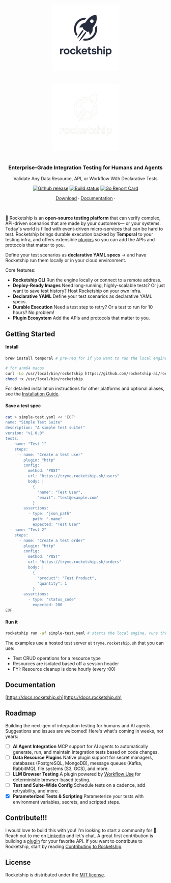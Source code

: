 <p align="center">
  <img src="docs/src/assets/transparent.png#gh-light-mode-only" alt="Rocketship black logo" width="210" style="display: block; margin: 0 auto; padding: 20px;">
  <img src="docs/src/assets/transparent-reverse.png#gh-dark-mode-only" alt="Rocketship white logo" width="210" style="display: block; margin: 0 auto; padding: 20px;">
</p>
<h3 align="center">Enterprise-Grade Integration Testing for Humans and Agents</h3>
<p align="center">Validate Any Data Resource, API, or Workflow With Declarative Tests</p>

<p align="center">
  <a href="https://github.com/rocketship-ai/rocketship/releases"><img src="https://img.shields.io/github/v/release/rocketship-ai/rocketship.svg" alt="Github release"></a>
  <a href="https://github.com/rocketship-ai/rocketship/actions/workflows/all.yml"><img src="https://github.com/rocketship-ai/rocketship/actions/workflows/release.yml/badge.svg" alt="Build status"></a>
  <a href="https://goreportcard.com/report/github.com/rocketship-ai/rocketship"><img src="https://goreportcard.com/badge/github.com/rocketship-ai/rocketship" alt="Go Report Card"></a>
  <br>
</p>
<p align="center">
    <a href="https://github.com/rocketship-ai/rocketship/releases">Download</a> ·
    <a href="https://docs.rocketship.sh">Documentation</a> ·
</p>

<br>

🚀 Rocketship is an **open‑source testing platform** that can verify complex, API-driven scenarios that are made by your customers— or your systems. Today's world is filled with event-driven micro-services that can be hard to test. Rocketship brings durable execution backed by **Temporal** to your testing infra, and offers extensible [plugins](https://github.com/rocketship-ai/rocketship/tree/main/internal/plugins) so you can add the APIs and protocols that matter to you.

Define your test scenarios as **declarative YAML specs** -> and have Rocketship run them locally or in your cloud environment.

Core features:

- **Rocketship CLI** Run the engine locally or connect to a remote address.
- **Deploy-Ready Images** Need long-running, highly-scalable tests? Or just want to save test history? Host Rocketship on your own infra.
- **Declarative YAML** Define your test scenarios as declarative YAML specs.
- **Durable Execution** Need a test step to retry? Or a test to run for 10 hours? No problem!
- **Plugin Ecosystem** Add the APIs and protocols that matter to you.

## Getting Started

#### Install

```bash
brew install temporal # pre-req for if you want to run the local engine
```

```bash
# for arm64 macos
curl -Lo /usr/local/bin/rocketship https://github.com/rocketship-ai/rocketship/releases/latest/download/rocketship-darwin-arm64
chmod +x /usr/local/bin/rocketship
```

For detailed installation instructions for other platforms and optional aliases, see the [Installation Guide](https://docs.rocketship.sh/installation).

#### Save a test spec

```bash
cat > simple-test.yaml << 'EOF'
name: "Simple Test Suite"
description: "A simple test suite!"
version: "v1.0.0"
tests:
  - name: "Test 1"
    steps:
      - name: "Create a test user"
        plugin: "http"
        config:
          method: "POST"
          url: "https://tryme.rocketship.sh/users"
          body: |
            {
              "name": "Test User",
              "email": "test@example.com"
            }
        assertions:
          - type: "json_path"
            path: ".name"
            expected: "Test User"
  - name: "Test 2"
    steps:
      - name: "Create a test order"
        plugin: "http"
        config:
          method: "POST"
          url: "https://tryme.rocketship.sh/orders"
          body: |
            {
              "product": "Test Product",
              "quantity": 1
            }
        assertions:
          - type: "status_code"
            expected: 200
EOF
```

#### Run it

```bash
rocketship run -af simple-test.yaml # starts the local engine, runs the tests, shuts the engine down
```

The examples use a hosted test server at `tryme.rocketship.sh` that you can use:

- Test CRUD operations for a resource type
- Resources are isolated based off a session header
- FYI: Resource cleanup is done hourly (every :00)

## Documentation

[https://docs.rocketship.sh](https://docs.rocketship.sh)

## Roadmap

Building the next-gen of integration testing for humans and AI agents. Suggestions and issues are welcomed! Here's what's coming in weeks, not years:

- [ ] **AI Agent Integration** MCP support for AI agents to automatically generate, run, and maintain integration tests based on code changes.
- [ ] **Data Resource Plugins** Native plugin support for secret managers, databases (PostgreSQL, MongoDB), message queues (Kafka, RabbitMQ), file systems (S3, GCS), and more.
- [ ] **LLM Browser Testing** A plugin powered by [Workflow Use](https://github.com/browser-use/workflow-use) for deterministic browser-based testing.
- [ ] **Test and Suite-Wide Config** Schedule tests on a cadence, add retryability, and more.
- [x] **Parameterized Tests & Scripting** Parameterize your tests with environment variables, secrets, and scripted steps.

## Contribute!!!

I would love to build this with you! I'm looking to start a community for 🚀. Reach out to me on [LinkedIn](https://www.linkedin.com/in/magiusdarrigo) and let's chat. A great first contribution is building a [plugin](https://github.com/rocketship-ai/rocketship/tree/main/internal/plugins) for your favorite API. If you want to contribute to Rocketship, start by reading [Contributing to Rocketship](https://docs.rocketship.sh/contributing).

## License

Rocketship is distributed under the [MIT license](https://github.com/rocketship-ai/rocketship/blob/main/LICENSE).

